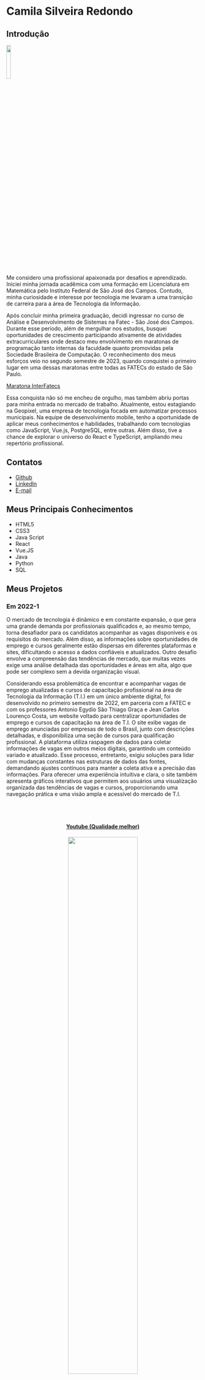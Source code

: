 # Camila Silveira Redondo

## Introdução
<img src='/readme/camila3.jpeg' width="15%" />

Me considero uma profissional apaixonada por desafios e aprendizado. Iniciei minha jornada acadêmica com uma formação em Licenciatura em Matemática pelo Instituto Federal de São José dos Campos. Contudo, minha curiosidade e interesse por tecnologia me levaram a uma transição de carreira para a área de Tecnologia da Informação.

Após concluir minha primeira graduação, decidi ingressar no curso de Análise e Desenvolvimento de Sistemas na Fatec - São José dos Campos. Durante esse período, além de mergulhar nos estudos, busquei oportunidades de crescimento participando ativamente de atividades extracurriculares onde destaco meu envolvimento em maratonas de programação tanto internas da faculdade quanto promovidas pela Sociedade Brasileira de Computação. O reconhecimento dos meus esforços veio no segundo semestre de 2023, quando conquistei o primeiro lugar em uma dessas maratonas entre todas as FATECs do estado de São Paulo.

[Maratona InterFatecs](https://www.cps.sp.gov.br/alunos-da-fatec-sao-jose-dos-campos-vencem-maratona-interfatecs/)

Essa conquista não só me encheu de orgulho, mas também abriu portas para minha entrada no mercado de trabalho. Atualmente, estou estagiando na Geopixel, uma empresa de tecnologia focada em automatizar processos municipais. Na equipe de desenvolvimento mobile, tenho a oportunidade de aplicar meus conhecimentos e habilidades, trabalhando com tecnologias como JavaScript, Vue.js, PostgreSQL, entre outras. Além disso, tive a chance de explorar o universo do React e TypeScript, ampliando meu repertório profissional.

## Contatos
* [Github](https://github.com/CamilaRedondo)
* [LinkedIn](https://www.linkedin.com/in/camila-silveira-redondo/)
* [E-mail](caredondo97@gmail.com)

## Meus Principais Conhecimentos
* HTML5
* CSS3
* Java Script
* React
* Vue.JS
* Java
* Python
* SQL

## Meus Projetos

### Em 2022-1
O mercado de tecnologia é dinâmico e em constante expansão, o que gera uma grande demanda por profissionais qualificados e, ao mesmo tempo, torna desafiador para os candidatos acompanhar as vagas disponíveis e os requisitos do mercado. Além disso, as informações sobre oportunidades de emprego e cursos geralmente estão dispersas em diferentes plataformas e sites, dificultando o acesso a dados confiáveis e atualizados. Outro desafio envolve a compreensão das tendências de mercado, que muitas vezes exige uma análise detalhada das oportunidades e áreas em alta, algo que pode ser complexo sem a devida organização visual.

Considerando essa problemática de encontrar e acompanhar vagas de emprego atualizadas e cursos de capacitação profissional na área de Tecnologia da Informação (T.I.) em um único ambiente digital, foi desenvolvido no primeiro semestre de 2022, em parceria com a FATEC e com os professores Antonio Egydio São Thiago Graça e Jean Carlos Lourenço Costa, um website voltado para centralizar oportunidades de emprego e cursos de capacitação na área de T.I. O site exibe vagas de emprego anunciadas por empresas de todo o Brasil, junto com descrições detalhadas, e disponibiliza uma seção de cursos para qualificação profissional. A plataforma utiliza raspagem de dados para coletar informações de vagas em outros meios digitais, garantindo um conteúdo variado e atualizado. Esse processo, entretanto, exigiu soluções para lidar com mudanças constantes nas estruturas de dados das fontes, demandando ajustes contínuos para manter a coleta ativa e a precisão das informações. Para oferecer uma experiência intuitiva e clara, o site também apresenta gráficos interativos que permitem aos usuários uma visualização organizada das tendências de vagas e cursos, proporcionando uma navegação prática e uma visão ampla e acessível do mercado de T.I.

<br>
  <h4 align="center"><br><a href="https://www.youtube.com/watch?v=vAR8DCsnbfE">Youtube (Qualidade melhor)</a></h4>
  <p align="center">
    <img src="/readme/2022-1/gif_localizacao_pagweb.gif" width="60%" />
</p>
<details>
<br>
  <h4 align="center"><br><a href="https://youtu.be/MpbO26x4V6s">Youtube (Qualidade melhor)</a></h4>
  <p align="center">
    <img src="/readme/2022-1/cursos-botao.gif" width="60%" />
</p>

<br>
  <h4 align="center"><br><a href="https://youtu.be/GsF3vHnyO84">Youtube (Qualidade melhor)</a></h4>
  <p align="center">
    <img src="/readme/2022-1/graficos_parte1.gif" width="60%" />
</p>

<br>
  <p align="center">
    <img src="/readme/2022-1/graficos_parte2.gif" width="60%" />
</p>

<br>
  <h4 align="center"><br><a href="https://youtu.be/iMzZy33cA94">Youtube (Qualidade melhor)</a></h4>
  <p align="center">
    <img src="/readme/2022-1/contatos.gif" width="60%" />
</p>
<br>

  <h4 align="center"><br><a href="https://youtu.be/vKMSfNvmp7g">Youtube (Qualidade melhor)</a></h4>
  <p align="center">
    <img src="/readme/2022-1/raspagem.gif" width="60%" />
</p>
<br>
</details>

Para mais informações:
[Github](https://github.com/CamilaRedondo/API-FATEC)

#### Tecnologias Utilizadas
* HTML5
* CSS3
* Java Script
* Bootstrap
* Python
* Flask
* SQL
* SQLite
* AWS
* Github
* Figma

#### Contribuições Pessoais
No desenvolvimento desse projeto, pude contribuir atuando como Scrum Master da equipe, gerenciando e monitorando o desenvolvimento do time. Para desempenhar meu papel de Scrum Master, utilizei o Excel para traçar o burndown (ferramenta visual usada para rastrear o progresso de uma equipe em relação à conclusão de um conjunto de tarefas de uma sprint), além de utilizarmos o Trello para acompanhar o progresso das tarefas durante a sprint.

Além da função de Scrum Master, também pude desenvolver parte do projeto como membro da equipe de desenvolvimento. A parte em que mais atuei foi no desenvolvimento da tela de apresentação das métricas do site. Desenvolvi a interface utilizando HTML5 e CSS3. Para apresentar as métricas, utilizei a biblioteca JavaScript Charts.js, onde desenvolvi a lógica e manipulei as informações coletadas do nosso banco de dados para exibir informações relevantes para o cliente. Apresentamos um gráfico de pizza exibindo a quantidade de vagas e a quantidade de vagas na área de T.I., além de um gráfico de barras que exibe a quantidade de vagas por subáreas.

Por fim, também pude acompanhar e auxiliar o trabalho de um colega de equipe no desenvolvimento da lógica em Python para realizar a raspagem de dados. Para isso, criamos um web crawler simples para coletar dados do site www.vagas.com.br. No código, utilizamos a biblioteca 'requests' para fazer solicitações HTTP para obter o conteúdo das páginas web, no caso, vagas de emprego. Utilizamos a biblioteca 'BeautifulSoup' para extrair informações relevantes do HTML retornado pelas solicitações HTTP, como títulos de vagas, empresas que fornecem as vagas, descrições das oportunidades de emprego, etc. Para concluir, utilizamos a biblioteca 'json' para armazenar as informações coletadas em um arquivo JSON.

[Código - Web Crawler / vagas de emprego](https://github.com/henriqFerreira/API-FATEC-1-SEM/blob/main/web-crawler/vagas-ti/app.py)

Observação: Realizamos esse mesmo processo para coletar informações sobre os cursos que também são ofertados no site desenvolvido. No entanto, as informações sobre os cursos foram coletadas do site www.sebrae.com.br. 

[Código - Web Crawler / cursos profissionalizantes](https://github.com/henriqFerreira/API-FATEC-1-SEM/blob/main/web-crawler/cursos/app.py)

#### Hard Skills
* HTML5 e CSS3 - Possuo autonomia para desenvolver interfaces organizadas e responsivas, aplicando HTML5 e CSS3 na construção de páginas web intuitivas e de fácil navegação. Domínio na criação de estrutura e estilização semântica, priorizando usabilidade e performance visual. 
* JavaScript - Possuo autonomia para manipular o DOM e desenvolver lógica. Também possuo autonomia na criação de gráficos interativos com Charts.js, manipulando dados em tempo real para fornecer insights visuais aos usuários. Habilidade em desenvolver scripts para processar dados e integrar visualizações interativas ao frontend.
* Python - Tenho habilidade para desenvolver lógica à implementação e manipulação de dados, garantindo consistência e confiabilidade nas informações coletadas.
* SQL - Possuo autonomia para realizar operações básicas de manipulação de dados em sistemas de banco de dados (CRUD).

#### Soft Skills
* Comunicação - Em uma das reuniões semanais com os professores orientadores do projeto, precisei apresentar e justificar nossa abordagem para a raspagem de dados e como manteríamos a atualização constante das vagas. Um dos professores levantou preocupações sobre a confiabilidade dos dados e sua atualização. Foi necessário argumentar e convencê-lo da solidez do nosso sistema de coleta e do processo de checagem automatizada, resultando na aprovação da nossa abordagem para o projeto.
* Organização - Durante o desenvolvimento do site, enfrentei o desafio de manter a consistência das informações dos gráficos. Para garantir que a equipe acompanhasse o progresso e que os dados estivessem sempre organizados, documentei todos os detalhes no Trello e criei um cronograma no Excel que mostrava o status de cada tarefa e uma visão clara de quais dados ainda precisavam ser coletados ou atualizados.
* Liderança - Como Scrum Master, enfrentei um problema de comunicação na equipe ao perceber que alguns membros estavam confusos com as tarefas. Em uma das sprints, organizei uma reunião adicional para discutir as funções e atividades de cada membro, ajustando as tarefas conforme as especialidades e preferências de cada um. Isso melhorou significativamente o andamento do trabalho, reduzindo retrabalhos e fortalecendo a confiança da equipe.
* Resiliência - Durante a implementação da raspagem de dados, enfrentamos problemas técnicos. Essa situação gerou frustração na equipe, pois o cronograma era apertado. Em vez de abandonar a funcionalidade, pesquisei alternativas e me dediquei a ajustar o código, o que permitiu manter a funcionalidade ativa e atualizada.

### Em 2022-2
A falta de visibilidade e organização das informações financeiras para empresas que operam em e-commerces, marketplaces e estabelecimentos físicos é um grande problema. Para esses negócios, é crucial ter acesso a dados consolidados e detalhados sobre suas vendas para uma análise financeira eficaz e uma tomada de decisão estratégica. No entanto, a multiplicidade de canais de venda e a variedade de padrões de autenticação e métodos de pagamento tornam essa tarefa complexa, uma vez que as informações ficam dispersas em diferentes plataformas e são apresentadas de forma fragmentada. Essa dispersão de dados dificulta a conciliação financeira, reduz a eficiência na identificação de problemas e limita a capacidade de traçar estratégias para otimizar o desempenho financeiro.

Para resolver esses desafios, no segundo semestre de 2022, foi estabelecida uma parceria com a Trackcash, uma empresa especializada em serviços de conciliação financeira para e-commerces, marketplaces e estabelecimentos físicos. Nesse projeto, a Trackcash levantou a necessidade de que seus clientes tivessem acesso intuitivo e claro às informações sobre suas vendas. Com essa demanda, desenvolvemos um software desktop para oferecer aos clientes da Trackcash uma visão estratégica e prática de seus dados financeiros. O software foi projetado para apresentar informações detalhadas por meio de planilhas e dashboards interativos, facilitando a formulação de estratégias financeiras mais precisas e a identificação de gargalos ao final de cada ciclo de vendas.

Um aspecto essencial desse projeto foi a criação de um sistema de login e cadastro robusto. No processo de registro, era necessário incluir dados específicos, como o nome e o tipo de canal de vendas (por exemplo, marketplaces como Mercado Livre ou Americanas) e o método de autenticação utilizado (usuário/senha ou token). Para atender a esses requisitos, dedicamos especial atenção à modelagem e ao desenvolvimento do banco de dados, assegurando que o sistema fosse seguro e eficiente em atender às necessidades da Trackcash e seus clientes, também identificados como canais de venda.

<br>
  <h4 align="center"><br><a href="https://www.youtube.com/watch?v=UtJIXQ2DS-o">Youtube (Qualidade melhor)</a></h4>
  <p align="center">
    <img src="/readme/2022-2/Cadastro_canais_adm.gif" width="60%" />
</p>
<details>
<br>
  <h4 align="center"><br><a href="https://www.youtube.com/watch?v=Ayp1KyIrV_s">Youtube (Qualidade melhor)</a></h4>
  <p align="center">
    <img src="/readme/2022-2/Config_canais.gif" width="60%" />
</p>

<br>
  <h4 align="center"><br><a href="https://www.youtube.com/watch?v=Ayp1KyIrV_s">Youtube (Qualidade melhor)</a></h4>
  <p align="center">
    <img src="/readme/2022-2/Config_canais_token.gif" width="60%" />
</p>
</details>

Para mais informações:
[GITHUB](https://github.com/CamilaRedondo/API-FATEC-2-SEM)

#### Tecnologias Utilizadas
* Java
* JavaFX
* SQL
* MYSQL
* Github
* Figma

#### Contribuições Pessoais
No desenvolvimento desse projeto, pude contribuir como membro da equipe de desenvolvimento. A parte em que mais atuei foi no desenvolvimento das interfaces graficas utilizando o SceneBuilder (uma ferramenta gráfica de design e layout fornecida pela Oracle para o desenvolvimento de interfaces de usuário em JavaFX). Também pude participar da modelagem do banco de dados fazendo o levantamento dos requisitos de negocio, indentificando as entidades e os atributos, os relacionamentos entre as entidades, diagrama entidade-relacionamento (DER) e por fim a implementação do banco de dados utilizando linguagem SQL e o sistema de gerenciamento de banco de dados MYSQL.


<br>
  <h3 align="center">Modelo de dados relacional</h3>
  <h4 align="center">Modelo conceitual<br></h4>
  <p align="center">
    <img src="/readme/2022-2/Diagramtrackcash.bmp" width="65%" />
</p>
  <p align="justify">A princípio foram identificadas as seguintes entidades: <i>defaultChannels</i>; <i>users</i>; <i>registeredChannelLogin</i>; <i>registeredChannelToken</i>. A entidade <i>defaultChannels</i> contêm informações sobre o canal (chave primária), nome, tipo e padrão de autenticação. A entidade <i>users</i> abriga informações relativas aos usuários (chave primária), nome, e-mail, senha, telefone, documento e tipo de usuário. A entidade <i>registeredChannelLogin</i> contêm informações dos canais do tipo de autenticação usuário/senha, sendo o atributo <i>registeredChannelLogin_id</i> a chave primária; <i>user_id</i> chave estrangeira da tabela <i>users</i>; e <i>channel_id</i> chave estrangeira da tabela <i>defaultChannels</i>. Por fim, <i>registeredChannelToken</i> contempla o tipo de autenticação token, na qual o atributo <i>registeredChannelToken_id</i> a chave primária; <i>user_id</i> chave estrangeira da tabela <i>users</i>; e <i>channel_id</i> chave estrangeira da tabela <i>defaultChannels</i>.</p>

  <br>
  <h4 align="center">Modelo lógico<br></h4>
  <p align="center">
    <img src="/readme/2022-2/apiTrackCashERDiagrama.png" width="65%" />
  </p>
  <p align="justify">O modelo de dados lógico é caracterizado pelas entidades: <i>defaultChannels</i>; <i>users</i>; <i>registeredChannelLogin</i>; <i>registeredChannelToken</i>. A entidade <i>defaultChannels</i> contêm os seguintes atributos: <i>channel_id</i> (chave primária) do tipo inteiro, <i>name</i> do tipo baseado em caracteres, <i>type</i> do tipo caracteres; e <i>auth</i> baseado em carateres. A entidade <i>users</i> abriga os atributos: <i>user_id</i> (chave primária) do tipo inteiro, <i>name</i> do tipo baseado em caracteres, <i>email</i> do tipo baseado em caracteres, <i>password</i> do tipo baseado em caracteres, <i>phone</i> do tipo baseado em inteiro, <i>document</i> do tipo baseado em caracteres e <i>type_adm</i> do tipo baseado em caracteres. A entidade <i>registeredChannelLogin</i> contêm informações dos canais do tipo de autenticação usuário/senha, sendo o atributo <i>registeredChannelLogin_id</i> a chave primária do tipo inteiro; <i>login</i> do tipo baseado em caracteres; <i>password</i> do tipo baseado em caracteres; <i>user_id</i> chave estrangeira da tabela <i>users</i>; e <i>channel_id</i> chave estrangeira da tabela <i>defaultChannels</i>. Por fim, <i>registeredChannelToken</i> contempla o tipo de autenticação token, na qual o atributo <i>registeredChannelToken_id</i> a chave primária do tipo inteiro; <i>token</i> do tipo inteiro; <i>user_id</i> chave estrangeira da tabela <i>users</i>; e <i>channel_id</i> chave estrangeira da tabela <i>defaultChannels</i>.</p>
    <p align="justify">As relações entre as entidades são todas do tipo <b>1:N</b>, onde:</p>
    <ul>
      <li align="justify"><i>defaultChannels</i> se associa a muitas ocorrências da entidade <i>registeredChannelToken</i>, mas <i>registeredChannelToken</i> pode se associar a uma ocorrência da entidade <i>defaultChannels</i></li>
      <li align="justify"><i>defaultChannels</i> se associa a muitas ocorrências da entidade <i>registeredChannelLogin</i>, mas <i>registeredChannelLogin</i> pode se associar a uma ocorrência da entidade <i>defaultChannels</i></li>
      <li align="justify"><i>users</i> se associa a muitas ocorrências da entidade <i>registeredChannelToken</i>, mas <i>registeredChannelToken</i> pode se associar a uma ocorrência da entidade <i>users</i></li>
      <li align="justify"><i>users</i> se associa a muitas ocorrências da entidade <i>registeredChannelLogin</i>, mas <i>registeredChannelLogin</i> pode se associar a uma ocorrência da entidade <i>users</i></li>
    </ul>
    <br>

#### Hard Skills
* Java - Possuo autonomia para desenvolver o back-end utilizando a linguagem e conceitos de programação orientada a objetos (POO) como herança, encapsulamento e polimorfismo, no contexto de desenvolvimento desktop.
* JavaFX - Tenho autonomia para desenvolver interfaces gráficas de usuário (GUIs).
* SQL - Possuo autonomia para modelar e implementar o banco de dados usando SQL e MySQL, desde a criação de entidades até a definição de relações, focando em consistência e desempenho. Também possuo autonomina em realizar operações CRUD.
  
#### Soft Skills
* Comunicação - Como parte da equipe de desenvolvimento, eu tive a oportunidade de aprimorar minhas habilidades de comunicação ao interagir com colegas mais experientes e compartilhar minhas ideias durante as reuniões diárias. Além disso, durante as sessões de revisão de código e planejamento, eu tive a chance de expressar minhas opiniões e contribuir para a discussão sobre as melhores abordagens para a implementação de funcionalidades. Por exemplo, em uma reunião de planejamento, eu sugeri uma abordagem para a implementação da interface usando JavaFX, o que foi bem recebido pela equipe e resultou em uma solução mais elegante e simples de ser desenvolvida.
* Organização - Durante o desenvolvimento do projeto, eu tive a oportunidade de praticar minhas habilidades de organização ao planejar e priorizar minhas tarefas de acordo com os requisitos e prazos estabelecidos. Ao manter um cronograma claro e focado, eu consegui cumprir os objetivos da sprint e contribuir para o sucesso do projeto.
* Liderança - Em meio a desafios técnicos no design da interface, sigeri o uso do SceneBuilder para tornar o layout mais intuitivo. Durante a sprint,participei das primeiras etapas de utilização da ferramenta, ajudando a implementar uma interface mais prática e acessível para os clientes da Trackcash.
* Resiliência - Ao modelar o banco de dados, enfrentei dificuldades técnicas para lidar com os diversos tipos de canais de venda e padrões de autenticação. Esse desafio demandou adaptações contínuas no banco de dados para suportar as diferentes informações. Mantive a motivação para encontrar soluções que atendessem aos requisitos e conseguisse uma implementação eficiente, o que exigiu persistência e flexibilidade.


### Em 2023-1
À medida que uma organização cresce, a quantidade de dados e operações relacionadas aos usuários aumenta, tornando a administração centralizada dos perfis mais complexa e suscetível a falhas. Além disso, a necessidade de escalabilidade e de uma arquitetura flexível torna-se ainda mais crucial para atender ao crescimento da base de usuários sem comprometer a consistência e a confiabilidade dos dados. Outro desafio enfrentado é a necessidade de uma plataforma intuitiva que permita aos administradores e usuários finais gerenciar perfis de forma prática e segura. A falta de um sistema bem-estruturado para realizar ações como criação, visualização, edição e remoção de perfis pode resultar em uma experiência desorganizada e ineficiente, afetando a usabilidade e a satisfação do usuário final.

Logo, no primeiro semestre de 2023, foi estabelecida uma parceria com a Visiona, na qual fomos encarregados de conceber e implementar um sistema de gerenciamento de usuários utilizando uma arquitetura de microsserviços. O projeto teve como principal objetivo desenvolver uma aplicação web escalável e modular, com um dashboard intuitivo para facilitar o gerenciamento dos perfis de usuários. Essa plataforma foi projetada para oferecer funcionalidades essenciais, como a criação, visualização, edição e remoção de perfis, garantindo que tanto a escalabilidade quanto a usabilidade fossem atendidas.

A escolha por bancos de dados relacionais foi estratégica para assegurar a consistência e a confiabilidade dos dados manipulados pela aplicação, permitindo que a plataforma fosse robusta o suficiente para lidar com o aumento da base de usuários sem comprometer a integridade dos dados. A abordagem de microsserviços também possibilitou maior flexibilidade e facilidade de manutenção, garantindo que cada serviço pudesse ser escalado individualmente conforme a demanda.

<br>
  <h4 align="center"><br><a href="https://www.youtube.com/watch?v=wU2duyaZ-yg">Youtube (Qualidade melhor)</a></h4>
  <p align="center">
    <img src="/readme/2023-1/login_dashboard.gif" width="60%" />
</p>
<br>

Para mais informações:
[GITHUB](https://github.com/CamilaRedondo/API-FATEC-3-SEM/tree/Development?tab=readme-ov-file)

#### Tecnologias Utilizadas
* React
* NodeJS
* SQL
* Postgres
* Docker
* Github
* Figma

#### Contribuições Pessoais
No desenvolvimento desse projeto, pude contribuir atuando como Scrum Master da equipe, gerenciando e monitorando o desenvolvimento do time. Para desempenhar meu papel de Scrum Master, utilizei o Excel para traçar o burndown (ferramenta visual usada para rastrear o progresso de uma equipe em relação à conclusão de um conjunto de tarefas de uma sprint), além de utilizarmos o Trello para acompanhar o progresso das tarefas durante a sprint.

Além da função de Scrum Master, também pude desenvolver parte do projeto como membro da equipe de desenvolvimento. A parte em que mais atuei foi no desenvolvimento do wireframe utilizando o figma. Nessa etapa inicial, pude auxiliar meu colega de equipe no desenvolvimento do desing das interfaces, aprendendo a manusar de maneira eficientea a ferramenta. Além disso pude contribuir criando alguns componentes utilizados em algumas páginas, aprendendo e conhecendo melhor a biblioteca React e me familiarizando melhor com a linguagem JavaScript. 

Por fim, também desenvolvi a modelagem do banco de dados fazendo o levantamento dos requisitos de negocio, indentificando as entidades e os atributos, os relacionamentos entre as entidades, diagrama entidade-relacionamento (DER) e por fim a implementação do banco de dados utilizando a linguagem SQL e o sistema de gerenciamento de banco de dados Postgres.

<br>
  <h3 align="center">Modelo de dados relacional</h3>
  <h4 align="center">Modelo conceitual<br></h4>
  <p align="center">
    <img src="/readme/2023-1/modeloConceitual_BD.png" width="65%" />
</p>
  <p align="justify">A princípio foram identificadas as seguintes entidades: <i>User</i> e <i>Profile</i>. A entidade <i>User</i> contêm informações sobre os usuários do sistema com os atributos <i>ID</i> chave primária da tabela; <i>fullName</i>; <i>userName</i>; <i>cpf</i> chave única; <i>email</i>; <i>password</i>; <i>active</i>; <i>createDate</i>; <i>lastUpdate</i>. A entidade <i>Profile</i> abriga informações relativas aos perfis dos usuários, diferenciando os tipos de usuários (p.ex. Administrador e Usuários) através do atributo <i>type</i> para atribuir permissões relativas a cada classificação de perfil.Essa entidade é composta pelos atributos <i>ID</i> que é a chave primária; <i>userID</i> chave estrangeira da tabela <i>Users</i>; e <i>type</i>.</p>

  <br>
  <h4 align="center">Modelo lógico<br></h4>
  <p align="center">
    <img src="/readme/2023-1/modeloLogico_BD.png" width="65%" />
  </p>
  <p align="justify">O modelo de dados lógico é caracterizado pelas entidades: <i>User</i> e <i>Profile</i>. A entidade <i>User</i> contêm os seguintes atributos: <i>ID</i> (chave primária) do tipo inteiro, <i>fullName</i> do tipo baseado em caracteres, <i>userName</i> do tipo baseado em caracteres, <i>cpf</i> do tipo baseado em caracteres, <i>email</i> do tipo baseado em caracteres, <i>password</i> do tipo baseado em caracteres, <i>active</i> do tipo booleano, <i>createdDate</i> do tipo dateTime e <i>lastUpdate</i> do tipo dateTime. A entidade <i>Profile</i> contêm os seguintes atributos: <i>ID</i> (chave primária) do tipo inteiro, <i>userID</i> (chave extrangeira) do tipo baseado em caracteres e <i>type</i> do tipo TinyInt. </p>
    <br>

#### Hard Skills
* React - Possuo autonomia em estruturar interfaces dinâmicas, interativas e componentizadas, visando uma experiência de usuário intuitiva e ágil.
* NodeJS - Tenho autonomia para desenvolver o backend utilizando NodeJS, mais especificamente criando rotas, endpoints além da interação com o banco de dados.
* Docker - Possuo o conceito de manipulação de docker.
* Figma - Tenho habilidade em transformar requisitos funcionais em interfaces claras e funcionais.
* SQL - Possuo autonomia para realizar operações básicas de manipulação de dados em sistemas de banco de dados (CRUD) e também capacidade de modelar um banco de dados.
    
#### Soft Skills
* Comunicação - Participar ativamente da equipe de desenvolvimento enquanto desempenhava o papel de Scrum Master me proporcionou oportunidades únicas para aprimorar minhas habilidades de comunicação. Conduzir as reuniões diárias e participar das reuniões semanais com o professor responsável exigiu uma comunicação clara e concisa. Por exemplo, em uma reunião semanal, destaquei os desafios técnicos específicos que nossa equipe estava enfrentando e propus soluções colaborativas que envolviam tanto o desenvolvimento do código quanto a organização das tarefas.
* Organização - Como participante da equipe de desenvolvimento em paralelo com o papel de scrum, fiquei responsável pelo wireframe e pela modelagem do banco de dados, organizei o fluxo de criação dos componentes para garantir a coesão entre as interfaces e o backend. Em uma fase onde havia muitos detalhes de design a serem ajustados, documentei cada parte do layout, evitando retrabalhos e ajudando a equipe a manter um ritmo constante e eficiente.
* Liderança - Em uma das sprints, percebi que a equipe estava sobrecarregada devido ao prazo de entrega apertado e a um aumento na quantidade de tarefas. Redistribuí algumas tarefas de modo mais equilibrado e sugeri que adiássemos algumas features para a próxima sprint, ajudando a equipe a retomar o foco e melhorar o ambiente de trabalho.
* Resiliência - Exercitei minha habilidade de resiliência ao enfrentar desafios e dificuldades durante o desenvolvimento do código. Com persistência e resiliência, superei todos os obstáculos encontrados.

### Em 2023-2
Atualmente há uma grande dificuldade de organizar e incentivar a coleta e reciclagem de óleo de cozinha usado, um resíduo altamente poluente quando descartado incorretamente. Descartado no ambiente, o óleo de cozinha pode contaminar grandes quantidades de água e solo, impactando negativamente o meio ambiente e dificultando o tratamento de água nas cidades. Embora a reciclagem desse óleo possa transformá-lo em produtos úteis, como saneantes, há desafios logísticos e organizacionais em reunir o óleo disponível para reciclagem de forma eficiente e em conectar empresas, cooperativas e indivíduos para viabilizar essa coleta e transformação. Além disso, faltam incentivos claros e uma plataforma centralizada que possibilite a participação fácil e transparente de indivíduos e empresas no processo de economia circular. Sem uma estrutura adequada, torna-se difícil para cooperativas de reciclagem visualizar onde o óleo está disponível para coleta e para os geradores de óleo identificarem uma destinação adequada para esse resíduo, limitando o potencial de reciclagem e o impacto positivo na sustentabilidade.

Para resolver esses desafios, no segundo semestre de 2023, iniciamos um projeto em parceria com a Greenneat, uma plataforma dedicada a criar economia circular com foco na coleta e reciclagem de óleo de cozinha. A Greenneat apresentou a necessidade de um sistema que permitisse que empresas e pessoas físicas registrassem o óleo de cozinha disponível para reciclagem, facilitando a visualização por cooperativas que poderiam organizar a coleta diretamente na residência ou estabelecimento. Esse óleo, uma vez coletado, seria então transacionado entre as cooperativas e a Greenneat, que o transformaria em produtos de limpeza sustentáveis.

Desenvolvemos uma plataforma online que permite aos parceiros da empresa coletarem óleo de estabelecimentos e revendê-lo à Greenneat, recebendo créditos em troca. Esses créditos podem ser usados para adquirir saneantes fabricados pela Greenneat e fornecidos em seu site. Os parceiros também têm acesso a um painel para acompanhar suas transações, enquanto os estabelecimentos monitoram suas compras e saldos de crédito. O administrador controla a plataforma e tem acesso a um dashboard com informações relevantes, como desempenho de descarte e participação dos parceiros e estabelecimentos na economia circular.

  <p align="center">
    <img src="/readme/2023-2/cadastro.gif" width="65%" />
  </p>
  <details>
  <p align="center">
    <img src="/readme/2023-2/login_recuperacaoSenha.gif" width="65%" />
  </p>
  </details>

Para mais informações:
[GITHUB](https://github.com/CamilaRedondo/API-FATEC-4-SEM)

#### Tecnologias Utilizadas
* React
* NodeJS
* SQL
* SQLite
* Github
* Figma

#### Contribuições Pessoais
No decorrer deste projeto, exerci o papel de Product Owner, sendo responsável por definir e priorizar as funcionalidades do sistema em conjunto com o cliente. Precisei garantir uma comunicação clara das necessidades da Greenneat fornecendo orientações constantes para a equipe de desenvolvimento de forma a alinhar os objetivos do produto. Utilizei ferramentas como o Excel para criar e atualizar o Product Backlog, onde listei e priorizei as histórias de usuário.

Também participei da equipe de desenvolvimento, ficando responsável pela modelagem do banco de dados fazendo o levantamento dos requisitos de negocio, indentificando as entidades e os atributos, os relacionamentos entre as entidades, diagrama entidade-relacionamento (DER) e por fim a implementação do banco de dados utilizando a linguagem SQL e o sistema de gerenciamento de banco de dados SQLite. Além disso auxiliei no desenvolvimento do wireframe, utilizando a ferramenta FIGMA e tambem desenvolvendo o frontend de algumas telas utilizando o React.

<br>
<h3 align="center">Modelo de dados relacional</h3>
<h4 align="center">Modelo conceitual<br></h4>
<p align="center">
    <img src="/readme/2023-2/modeloConceitualSprint4.png" width="65%"/>
</p>

<br>
<h4 align="center">Modelo lógico<br></h4>
<p align="center">
    <img src="/readme/2023-2/modeloLogicoSprint4.png" width="65%"/>
</p>

#### Hard Skills
* React - Possuo autonomia em estruturar interfaces dinâmicas, interativas e componentizadas, visando uma experiência de usuário intuitiva e ágil.
* NodeJS - Tenho autonomia para desenvolver o backend utilizando NodeJS, mais especificamente criando rotas, endpoints além da interação com o banco de dados.
* Figma - Tenho habilidade em transformar requisitos funcionais em interfaces claras e funcionais.
* SQL - Possuo autonomia para modelar e implementar o banco de dados usando SQL e MySQL, desde a criação de entidades até a definição de relações, focando em consistência e desempenho. Também possuo autonomina em realizar operações CRUD.
    
#### Soft Skills
* Comunicação - Como Product Owner, aprimorei minhas habilidades de comunicação ao trabalhar com a equipe de desenvolvimento. Durante as reuniões de refinamento de backlog, busquei levar de maneira clara os requisitos do cliente e esclarecer quaisquer dúvidas que surgiram durante o processo. Além disso, tentei manter uma comunicação aberta e frequente com os cliente.
* Organização - A organização foi fundamental para o meu papel como Product Owner, pois fui responsável por gerenciar o backlog do produto e priorizar as funcionalidades com base nas necessidades do cliente e nos objetivos do negócio.
* Liderança - Como líder do projeto do ponto de vista do negócio, exerci a liderança ao definir uma visão para o produto e inspirar a equipe a trabalhar em direção a esse objetivo.
* Resiliência - Enfrentar mudanças nos requisitos do cliente e suas constantes ausências durante o desenvolvimento do projeto exigiu uma resiliência significativa da minha parte.

### Em 2024-1
A dificuldade de gerenciar e monitorar de forma eficiente e estratégica as parcerias corporativas em uma organização com uma rede extensa de parceiros gera muito transtorno para Oracle. Ela enfrenta desafios na centralização e atualização das informações dos seus parceiros, dificultando o acompanhamento do progresso, da expertise, e do impacto das colaborações. Outro desafio é a gestão de consultores de alianças, responsáveis por inserir e atualizar informações sobre os parceiros, que, em um ambiente descentralizado, acabam enfrentando dificuldades em gerenciar suas atividades de forma consistente e eficiente.

Para resolver esses problemas, no primeiro semestre de 2024, desenvolvemos um aplicativo dedicado ao gerenciamento de parceiros corporativos da Oracle Academy. 

A solução proposta visa oferecer aos parceiros uma plataforma para acompanhar métricas detalhadas e atualizadas sobre o progresso de suas colaborações, permitindo-lhes monitorar a evolução e o impacto de suas parcerias de maneira mais eficiente e estratégica.

O propósito principal deste aplicativo é unificar e automatizar as atividades relacionadas à gestão de parcerias de negócios. As principais funcionalidades do sistema incluem o cadastro e atualização de parceiros com informações detalhadas sobre sua expertise, bem como o acompanhamento do desenvolvimento de conhecimento dos parceiros para remuneração. Além disso, o sistema oferece a extração de relatórios relevantes sobre o desempenho dos parceiros, facilitando a análise e a tomada de decisões estratégicas.

Para garantir uma gestão eficiente, o app também conta com um módulo administrativo que permite o cadastro, edição e exclusão de consultores de alianças, que são os responsáveis por cadastrar e atualizar as informações sobre os parceiros. Essas funcionalidades visam unificar e automatizar as atividades relacionadas à gestão de parcerias de negócios, ao mesmo tempo em que aprimoram a eficiência operacional da organização.

  <br>

   <h3 align="center">Login como Consultor de Alianças.</h3>

<p align="center">
    <img src="/readme/2024-1/loginConsultorAliancas.gif" width="15%"/>
    <br>
    <a href="https://youtube.com/shorts/GcA-2Alec6g?feature=share">Link para uma melhor resolução</a>
</p>
<details>
 <h3 align="center">Adicionar parceiro.</h3>

<p align="center">
    <img src="/readme/2024-1/adicionarParceiro.gif"/>
    <br>
    <a href="https://youtube.com/shorts/wMTgTlr982w?feature=share">Link para uma melhor resolução</a>
</p>

   <br>

<h3 align="center">Adicionar Track e Expertise do parceiro.</h3>

<p align="center">
    <img src="/readme/2024-1/adicionarTrackExpertise.gif"/>
    <br>
    <a href="https://youtube.com/shorts/E7BV9YUvAck?feature=share">Link para uma melhor resolução</a>
</p>
</details>

Para mais informações:
[GITHUB](https://github.com/CamilaRedondo/API-FATEC-5-SEM)

#### Tecnologias Utilizadas
* React Native
* NodeJS
* MongoDB
* Github
* Figma

#### Contribuições Pessoais
No decorrer deste projeto participei da equipe de desenvolvimento, ficando responsável pela tela de cadastro, exclusão e edição de consultor de alianças. No desenvolvimento dessa tela precisei ter conhecimento do framework React Native para desenvolver o frontend e trabalhar com o CRUD de um banco de dados não relacional como o MongoDB para realizar todas as operações necessárias. Também realizei a documentação do projeto, elaborando um manual de uso para o usuários do aplicativo, detalhando a sua finalizade e funcionalidade. Por fim, pude atualizar o readme do repositorio com informações sobre o andamento do projeto e gifs.
<br>

 <h3 align="center">Editar o perfil consultor de alianças.</h3>

 <p align="center">
    <img src="/readme/2024-1/editarConsultorAliancas.gif"/>
    <br>
    <a href="https://youtube.com/shorts/k-mWljAZT0U">Link para uma melhor resolução</a>
</p>

   <br>

   <h3 align="center">Adicionar consultor de alianças.</h3>
<p align="center">
    <img src="/readme/2024-1/adicionarConsultorAliancas.gif"/>
    <br>
    <a href="https://youtube.com/shorts/jaJvUHtxoDg">Link para uma melhor resolução</a>
</p>

   <br>
   
#### Hard Skills
* React Native - Possuo autonomia para desenvolver interfaces móveis nativas usando React Native, implementando telas, integrando componentes reutilizáveis e criando uma navegação intuitiva.
* NodeJS - Tenho autonomia para desenvolver o backend utilizando NodeJS, mais especificamente criando rotas, endpoints além da interação com o banco de dados.
* Figma - Tenho habilidade em transformar requisitos funcionais em interfaces claras e funcionais.
* MongoDB - Possuo autonomia para realizar modelagem de dados para bancos não relacionais e habilidades em otimizar queries e operações de agregação para melhorar o tempo de resposta.

#### Soft Skills
* Comunicação - Ao fazer parte da equipe de desenvolvimento, refinei minhas habilidades de comunicação ao interagir com meus colegas e compartilhar minhas ideias durante as reuniões diárias. Além disso, ao realizar o code review, contribuí para as discussões sobre as melhores abordagens para implementar funcionalidades.
* Organização - Ao desenvolver o projeto, pratiquei minhas habilidades de organização ao planejar e priorizar tarefas de acordo com os requisitos e prazos estabelecidos. Mantendo um cronograma claro e focado, alcancei os objetivos da sprint e contribuí para o sucesso do projeto.
* Liderança - Durante o desenvolvimento, demonstrei liderança ao tomar a iniciativa e propor ideias para aprimorar o design do frontend.
   
### Em 2024-2
A dificuldade do setor de marketing em processar grandes volumes de dados de clientes de forma eficiente e estratégica é um impeditivo de evolução para esse setor. As empresas frequentemente enfrentam desafios em analisar feedbacks e informações dispersas, como comentários de clientes e dados de vendas, de maneira que possam gerar insights relevantes e personalizar suas campanhas. Além disso, sem ferramentas adequadas para identificar tendências emergentes e oportunidades de crescimento, o marketing fica aquém de suas potencialidades, impactando diretamente na eficácia das campanhas e no alcance de novos públicos. Outro desafio é a falta de soluções práticas e precisas para integrar dados dispersos em uma única plataforma de fácil acesso, o que impede que os profissionais de marketing tomem decisões rápidas e informadas. A análise manual desses dados pode ser demorada e propensa a erros, o que dificulta a identificação de padrões valiosos para o negócio.

Para resolver esses problemas, no segundo semestre de 2024, estabelecemos uma parceria estratégica com a empresa Dom Rock, especializada em inteligência artificial para a tomada de decisões em negócios. Eles nos apresentaram uma proposta de desenvolvimento de um chatbot voltado para o setor de marketing, com o objetivo de otimizar a análise de dados, personalizar campanhas e identificar tendências e oportunidades de crescimento a partir de dados de clientes. Para maximizar a precisão e a relevância das respostas do chatbot, adotamos a arquitetura RAG (Retrieval-Augmented Generation), permitindo que o modelo acesse dados vetorizados para enriquecer suas respostas.

<br>
Para mais informações:
[GITHUB](https://github.com/CamilaRedondo/API-FATEC-6-SEM)

#### Tecnologias Utilizadas
* Python
* ChromaDB
* LangChain
* LLM (LLaMA)
* Figma
* Vue.js

#### Contribuições Pessoais
Atuei como Scrum Master no projeto, coordenando as três sprints planejadas e garantindo que as atividades fossem devidamente organizadas e monitoradas no Jira. Em estreita colaboração com o Product Owner (P.O.), priorizamos as tarefas essenciais, assegurando o alinhamento constante do escopo com as expectativas do cliente.

Embora não tenha atuado diretamente na equipe de desenvolvimento, aprofundei meus conhecimentos em técnicas avançadas de Processamento de Linguagem Natural (PLN), incluindo estratégias de chunking e embedding, com o objetivo de otimizar o processamento das perguntas e aprimorar a precisão das respostas do chatbot. Isso me permitiu visualizar e organizar de maneira mais eficiente o processo de desenvolvimento.

Com esse conhecimento, pude também oferecer uma orientação mais assertiva à equipe, especialmente na resolução de impedimentos, garantindo que as atividades seguissem conforme o planejamento e sem maiores obstáculos.
<br>

#### Hard Skills
* Python – Tenho experiência em Python, utilizado nesse projeto para desenvolver soluções de IA, especialmente no campo do Processamento de Linguagem Natural (PLN). Implemento técnicas como tokenization, stemming, lemmatization, além de aplicar chunking para segmentar e estruturar informações dentro de textos complexos. Também utilizo embeddings, como Sentece Transformers, para transformar palavras e frases em vetores numéricos, permitindo que o modelo entenda relações semânticas e contextuais entre os dados textuais.
* ChromaDB – Tenho autonomia na gestão de bancos de dados vetoriais, especificamente utilizando ChromaDB. Isso envolve a criação e manutenção de bases de dados vetoriais para armazenar representações numéricas de informações (como textos ou interações do usuário). Com o uso de operações de consulta vetorial, sou capaz de realizar buscas rápidas e relevantes, melhorando a eficiência de sistemas de recomendação e respostas de chatbots.
* LangChain – Com experiência no LangChain, tenho a capacidade de configurar e orquestrar pipelines de IA de forma eficiente. Integro Large Language Models (LLMs) com bancos de dados vetoriais como ChromaDB, criando fluxos automatizados de recuperação e processamento de informações. Através de LangChain, consigo personalizar o processo de consulta, integrar diferentes fontes de dados e facilitar a comunicação entre o modelo de linguagem e os sistemas de backend, o que resulta em uma solução robusta para a automatização de processos de consulta e resposta em chatbots e sistemas de IA.
* LLM (LLaMA) – Tenho experiência na configuração e ajuste de LLMs, como o LLaMA, para adaptar grandes modelos de linguagem ao contexto específico de um projeto. 
* Figma – Tenho autonomia na utilização do Figma para desenvolver e prototipar interfaces de usuário, priorizando a experiência do usuário (UX) e o design visual (UI). Tenho autonomia para criar layouts responsivos, desde o wireframe até o design final, sempre buscando uma navegação intuitiva e agradável.
* Vue.js – Sou capacitado no desenvolvimento frontend com Vue.js, utilizando esse framework JavaScript para criar interfaces de usuário dinâmicas e altamente responsivas. Desenvolvo componentes reutilizáveis, gerencio estados e integro com o backend de forma eficiente, garantindo uma experiência de usuário fluida e sem interrupções.

#### Soft Skills
* Comunicação – Como Scrum Master, a comunicação eficaz foi essencial para garantir o sucesso do projeto. Com a equipe de desenvolvimento, minha prioridade foi garantir que todos entendessem claramente os objetivos de cada sprint, além de transmitir de forma transparente as expectativas e os feedbacks recebidos do professor supervisor (M2). Isso ajudou a manter o time alinhado e focado nas metas estabelecidas. Ao mesmo tempo, procurei criar um ambiente colaborativo, onde todos se sentissem à vontade para compartilhar ideias e solucionar problemas juntos. Já com o professor supervisor, minha comunicação foi voltada para reportar o progresso da equipe, discutir desafios e buscar soluções para manter o time motivado e engajado. Em ambos os casos, mantive sempre uma postura aberta ao feedback, o que foi crucial para o sucesso do projeto.
* Organização – Minha habilidade de organização foi fundamental para o acompanhamento do progresso das sprints. Utilizando o Jira, estruturei o quadro Kanban de forma eficiente, monitorando as tarefas, o andamento de cada sprint e gerando métricas precisas para o acompanhamento do projeto. Durante as reuniões com o professor supervisor (M2), aprendi a importância de manter uma organização clara e transparente, não apenas para otimizar o trabalho da equipe, mas também para garantir o alinhamento entre as expectativas do cliente e a execução do projeto. Esse processo de organização foi decisivo para alcançar os objetivos de forma estruturada e eficaz.
* Resiliência – O desafio de lidar com conceitos avançados de IA, particularmente no contexto da faculdade, exigiu grande resiliência da minha parte. Para enfrentar essa curva de aprendizado, me dediquei ao estudo contínuo e à revisão dos conceitos necessários para desenvolver a arquitetura RAG do projeto. A adaptação rápida foi essencial, especialmente no momento de definir tarefas junto ao Product Owner (P.O.) e superar os obstáculos técnicos. A persistência em buscar soluções e superar dificuldades, mesmo diante de temas complexos e novos, foi fundamental para garantir o sucesso do desenvolvimento e a entrega do projeto dentro dos parâmetros estabelecidos.
